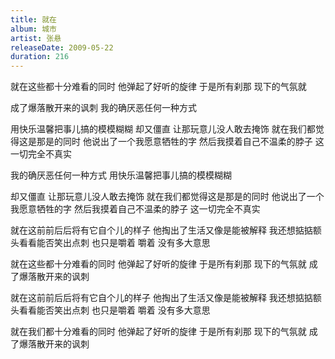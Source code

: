 ```yaml
---
title: 就在
album: 城市
artist: 张悬
releaseDate: 2009-05-22
duration: 216
---
```

就在这些都十分难看的同时
他弹起了好听的旋律
于是所有刹那 现下的气氛就

成了爆落散开来的讽刺
我的确厌恶任何一种方式

用快乐温馨把事儿搞的模模糊糊
却又僵直
让那玩意儿没人敢去掩饰
就在我们都觉得这是那是的同时
他说出了一个我愿意牺牲的字
然后我摸着自己不温柔的脖子
这一切完全不真实

我的确厌恶任何一种方式
用快乐温馨把事儿搞的模模糊糊

却又僵直
让那玩意儿没人敢去掩饰
就在我们都觉得这是那是的同时
他说出了一个我愿意牺牲的字
然后我摸着自己不温柔的脖子
这一切完全不真实

就在这前前后后将有它自个儿的样子
他掏出了生活又像是能被解释
我还想掂掂额头看看能否笑出点刺
也只是嚼着 嚼着 没有多大意思

就在这些都十分难看的同时
他弹起了好听的旋律
于是所有刹那 现下的气氛就
成了爆落散开来的讽刺

就在这前前后后将有它自个儿的样子
他掏出了生活又像是能被解释
我还想掂掂额头看看能否笑出点刺
也只是嚼着 嚼着 没有多大意思

就在我们都十分难看的同时
他弹起了好听的旋律
于是所有刹那 现下的气氛就
成了爆落散开来的讽刺